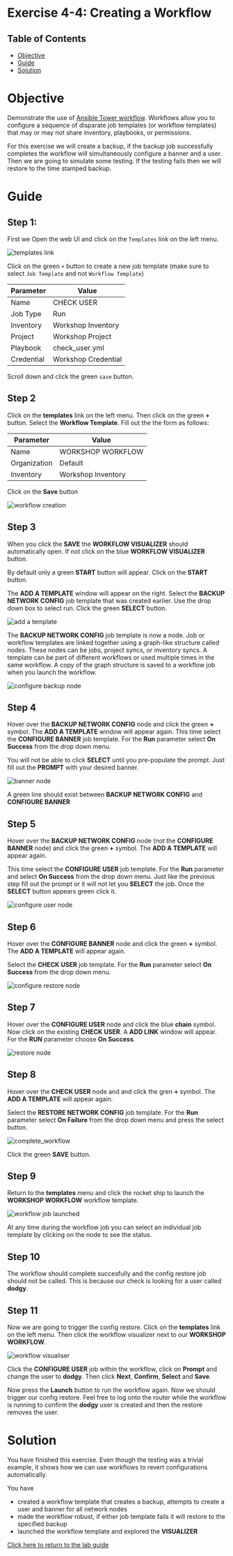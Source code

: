 # Exercise 4-4: Creating a Workflow

## Table of Contents

- [Objective](#objective)
- [Guide](#guide)
- [Solution](#solution)

# Objective

Demonstrate the use of [Ansible Tower workflow](https://docs.ansible.com/ansible-tower/latest/html/userguide/workflows.html).  Workflows allow you to configure a sequence of disparate job templates (or workflow templates) that may or may not share inventory, playbooks, or permissions.

For this exercise we will create a backup, if the backup job successfully completes the workflow will simultaneously configure a banner and a user.  Then we are going to simulate some testing. If the testing fails then we will restore to the time stamped backup.

# Guide

## Step 1:

First we Open the web UI and click on the `Templates` link on the left menu.

![templates link](images/templates.png)

Click on the green `+` button to create a new job template (make sure to select `Job Template` and not `Workflow Template`)

| Parameter | Value |
|---|---|
| Name  | CHECK USER  |
|  Job Type |  Run |
|  Inventory |  Workshop Inventory |
|  Project |  Workshop Project |
|  Playbook |  check_user.yml |
|  Credential |  Workshop Credential |

Scroll down and click the green `save` button.


## Step 2

Click on the **templates** link on the left menu.  Then click on the green **+** button.  Select the **Workflow Template**.  Fill out the the form as follows:

| Parameter | Value |
|---|---|
| Name  | WORKSHOP WORKFLOW  |
|  Organization |  Default |
|  Inventory |  Workshop Inventory |

Click on the **Save** button

![workflow creation](images/workflow_create.gif)

## Step 3

When you click the **SAVE** the **WORKFLOW VISUALIZER** should automatically open.  If not click on the blue **WORKFLOW VISUALIZER** button.  

By default only a green **START** button will appear.  Click on the **START** button.  

The **ADD A TEMPLATE** window will appear on the right.  Select the **BACKUP NETWORK CONFIG** job template that was created earlier.  Use the drop down box to select run.  Click the green **SELECT** button.

![add a template](images/add-a-template.png)

The **BACKUP NETWORK CONFIG** job template is now a node.  Job or workflow templates are linked together using a graph-like structure called nodes. These nodes can be jobs, project syncs, or inventory syncs. A template can be part of different workflows or used multiple times in the same workflow. A copy of the graph structure is saved to a workflow job when you launch the workflow.

![configure backup node](images/configure-backup.png)

## Step 4

Hover over the **BACKUP NETWORK CONFIG** node and click the green **+** symbol.  The **ADD A TEMPLATE** window will appear again.  This time select the **CONFIGURE BANNER** job template.  For the **Run** parameter select **On Success** from the drop down menu.

You will not be able to click **SELECT** until you pre-populate the prompt.  Just fill out the **PROMPT** with your desired banner.

![banner node](images/configure-banner.png)

A green line should exist between **BACKUP NETWORK CONFIG** and **CONFIGURE BANNER**

## Step 5

Hover over the **BACKUP NETWORK CONFIG** node (not the **CONFIGURE BANNER** node) and click the green **+** symbol.  The **ADD A TEMPLATE** will appear again.

This time select the **CONFIGURE USER** job template.  For the **Run** parameter and select **On Success** from the drop down menu.  Just like the previous step fill out the prompt or it will not let you **SELECT** the job.  Once the **SELECT** button appears green click it.

![configure user node](images/configure-user.png)


## Step 6

Hover over the **CONFIGURE BANNER** node and click the green **+** symbol.  The **ADD A TEMPLATE** will appear again.

Select the **CHECK USER** job template.  For the **Run** parameter select **On Success** from the drop down menu.  

![configure restore node](images/configure-check-1.png)

## Step 7

Hover over the **CONFIGURE USER** node and click the blue **chain** symbol.  Now click on the existing **CHECK USER**.  A **ADD LINK** window will appear.  For the **RUN** parameter choose **On Success**.

![restore node](images/configure-check-2.png)

## Step 8

Hover over the **CHECK USER** node and and click the gren **+** symbol. The **ADD A TEMPLATE** will appear again.

Select the **RESTORE NETWORK CONFIG** job template. For the **Run** parameter select **On Failure** from the drop down menu and press the select button.

![complete_workflow](images/complete-workflow.png)

Click the green **SAVE** button.

## Step 9

Return to the **templates** menu and click the rocket ship to launch the **WORKSHOP WORKFLOW** workflow template.

![workflow job launched](images/running-workflow.png)

At any time during the workflow job you can select an individual job template by clicking on the node to see the status.

## Step 10 

The workflow should complete succesfully and the config restore job should not be called. This is because our check is looking for a user called **dodgy**.

## Step 11

Now we are going to trigger the config restore. Click on the **templates** link on the left menu. Then click the workflow visualizer next to our **WORKSHOP WORKFLOW**.

![workflow visualiser](images/workflow-visualiser.png)

Click the **CONFIGURE USER** job within the workflow, click on **Prompt** and change the user to **dodgy**. Then click **Next**, **Confirm**, **Select** and **Save**.

Now press the **Launch** button to run the workflow again. Now we should trigger our config restore. Feel free to log onto the router while the workflow is running to confirm the **dodgy** user is created and then the restore removes the user.


# Solution
You have finished this exercise. Even though the testing was a trivial example, it shows how we can use workflows to revert configurations automatically.

You have
 - created a workflow template that creates a backup, attempts to create a user and banner for all network nodes
 - made the workflow robust, if either job template fails it will restore to the specified backup
 - launched the workflow template and explored the **VISUALIZER**

[Click here to return to the lab guide](../README.md)
